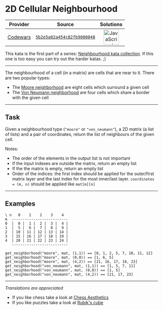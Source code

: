 [_metadata_:generated]: - "true"

# 2D Cellular Neighbourhood

<!-- INFO TABLE BEGIN -->

| Provider                                        | Source                                                                               | Solutions                                                                                                                                                    |
| :---------------------------------------------: | :----------------------------------------------------------------------------------: | :----------------------------------------------------------------------------------------------------------------------------------------------------------: |
| [Codewars](../../../docs/providers/Codewars.md) | [`5b2e5a02a454c82fb9000048`](https://www.codewars.com/kata/5b2e5a02a454c82fb9000048) | [<img src="https://res.cloudinary.com/rascaltwo/image/upload/v1631924076/javascript_ehszr7.svg" alt="JavaScript" title="JavaScript" width="50" />](solve.js) |

<!-- INFO TABLE END -->

This kata is the first part of a series: [Neighbourhood kata collection](https://www.codewars.com/collections/5b2f4db591c746349d0000ce). If this one is too easy you can try out the harder katas. ;)

___
The neighbourhood of a cell (in a matrix) are cells that are near to it. There are two popular types:
- The [Moore neighborhood](https://en.wikipedia.org/wiki/Moore_neighborhood) are eight cells which surround a given cell
- The [Von Neumann neighborhood](https://en.wikipedia.org/wiki/Von_Neumann_neighborhood) are four cells which share a border with the given cell

___

## Task
Given a neighbourhood type (`"moore"` or `"von_neumann"`), a 2D matrix (a list of lists) and a pair of coordinates, return the list of neighbours of the given cell.

Notes:
- The order of the elements in the output list is not important 
- If the input indexes are outside the matrix, return an empty list
- If the the matrix is empty, return an empty list
- Order of the indices: the first index should be applied for the outer/first matrix layer and the last index for the most inner/last layer. `coordinates = (m, n)` should be applied like `mat[m][n]`

___

## Examples
```
\ n   0    1    2    3    4
m  --------------------------
0  |  0 |  1 |  2 |  3 |  4 |
1  |  5 |  6 |  7 |  8 |  9 |
2  | 10 | 11 | 12 | 13 | 14 |
3  | 15 | 16 | 17 | 18 | 19 |
4  | 20 | 21 | 22 | 23 | 24 |
   --------------------------

get_neighborhood("moore", mat, (1,1)) == [0, 1, 2, 5, 7, 10, 11, 12]
get_neighborhood("moore", mat, (0,0)) == [1, 6, 5]
get_neighborhood("moore", mat, (4,2)) == [21, 16, 17, 18, 23]
get_neighborhood("von_neumann", mat, (1,1)) == [1, 5, 7, 11]
get_neighborhood("von_neumann", mat, (0,0)) == [1, 5]
get_neighborhood("von_neumann", mat, (4,2)) == [21, 17, 23]
```
___

*Translations are appreciated*

* If you like chess take a look at [Chess Aesthetics](https://www.codewars.com/kata/5b574980578c6a6bac0000dc)
* If you like puzzles take a look at [Rubik's cube](https://www.codewars.com/kata/5b3bec086be5d8893000002e)

